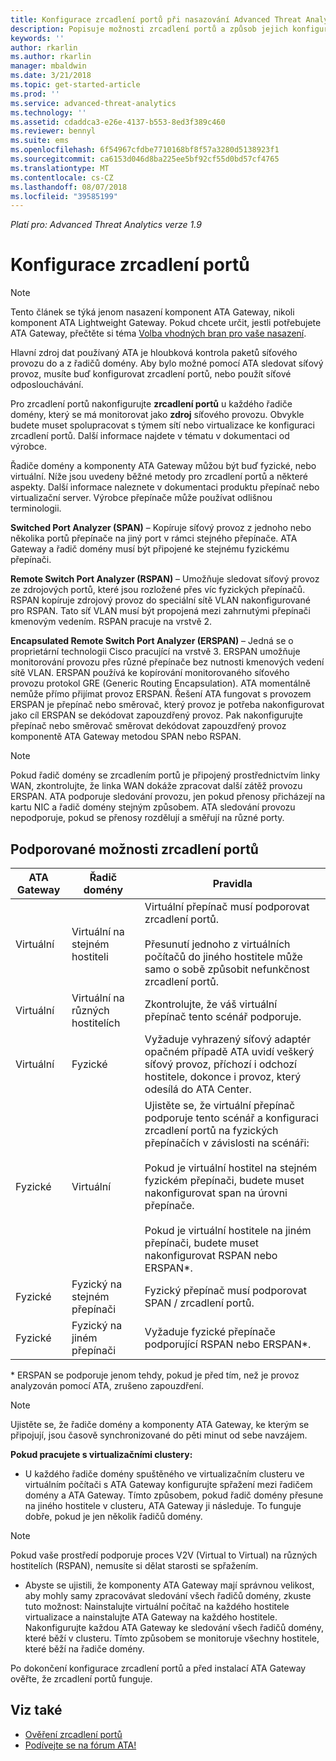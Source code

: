 ```yaml
---
title: Konfigurace zrcadlení portů při nasazování Advanced Threat Analytics | Dokumentace Microsoftu
description: Popisuje možnosti zrcadlení portů a způsob jejich konfigurace pro ATA.
keywords: ''
author: rkarlin
ms.author: rkarlin
manager: mbaldwin
ms.date: 3/21/2018
ms.topic: get-started-article
ms.prod: ''
ms.service: advanced-threat-analytics
ms.technology: ''
ms.assetid: cdaddca3-e26e-4137-b553-8ed3f389c460
ms.reviewer: bennyl
ms.suite: ems
ms.openlocfilehash: 6f54967cfdbe7710168bf8f57a3280d5138923f1
ms.sourcegitcommit: ca6153d046d8ba225ee5bf92cf55d0bd57cf4765
ms.translationtype: MT
ms.contentlocale: cs-CZ
ms.lasthandoff: 08/07/2018
ms.locfileid: "39585199"
---
```

*Platí pro: Advanced Threat Analytics verze 1.9*



# <a name="configure-port-mirroring"></a>Konfigurace zrcadlení portů
> [!NOTE] 
> Tento článek se týká jenom nasazení komponent ATA Gateway, nikoli komponent ATA Lightweight Gateway. Pokud chcete určit, jestli potřebujete ATA Gateway, přečtěte si téma [Volba vhodných bran pro vaše nasazení](ata-capacity-planning.md#choosing-the-right-gateway-type-for-your-deployment).
 
Hlavní zdroj dat používaný ATA je hloubková kontrola paketů síťového provozu do a z řadičů domény. Aby bylo možné pomocí ATA sledovat síťový provoz, musíte buď konfigurovat zrcadlení portů, nebo použít síťové odposlouchávání.

Pro zrcadlení portů nakonfigurujte **zrcadlení portů** u každého řadiče domény, který se má monitorovat jako **zdroj** síťového provozu. Obvykle budete muset spolupracovat s týmem sítí nebo virtualizace ke konfiguraci zrcadlení portů.
Další informace najdete v tématu v dokumentaci od výrobce.

Řadiče domény a komponenty ATA Gateway můžou být buď fyzické, nebo virtuální. Níže jsou uvedeny běžné metody pro zrcadlení portů a některé aspekty. Další informace naleznete v dokumentaci produktu přepínač nebo virtualizační server. Výrobce přepínače může používat odlišnou terminologii.

**Switched Port Analyzer (SPAN)** – Kopíruje síťový provoz z jednoho nebo několika portů přepínače na jiný port v rámci stejného přepínače. ATA Gateway a řadič domény musí být připojené ke stejnému fyzickému přepínači.

**Remote Switch Port Analyzer (RSPAN)** – Umožňuje sledovat síťový provoz ze zdrojových portů, které jsou rozložené přes víc fyzických přepínačů. RSPAN kopíruje zdrojový provoz do speciální sítě VLAN nakonfigurované pro RSPAN. Tato síť VLAN musí být propojená mezi zahrnutými přepínači kmenovým vedením. RSPAN pracuje na vrstvě 2.

**Encapsulated Remote Switch Port Analyzer (ERSPAN)** – Jedná se o proprietární technologii Cisco pracující na vrstvě 3. ERSPAN umožňuje monitorování provozu přes různé přepínače bez nutnosti kmenových vedení sítě VLAN. ERSPAN používá ke kopírování monitorovaného síťového provozu protokol GRE (Generic Routing Encapsulation). ATA momentálně nemůže přímo přijímat provoz ERSPAN. Řešení ATA fungovat s provozem ERSPAN je přepínač nebo směrovač, který provoz je potřeba nakonfigurovat jako cíl ERSPAN se dekódovat zapouzdřený provoz. Pak nakonfigurujte přepínač nebo směrovač směrovat dekódovat zapouzdřený provoz komponentě ATA Gateway metodou SPAN nebo RSPAN.

> [!NOTE]
> Pokud řadič domény se zrcadlením portů je připojený prostřednictvím linky WAN, zkontrolujte, že linka WAN dokáže zpracovat další zátěž provozu ERSPAN.
> ATA podporuje sledování provozu, jen pokud přenosy přicházejí na kartu NIC a řadič domény stejným způsobem. ATA sledování provozu nepodporuje, pokud se přenosy rozdělují a směřují na různé porty.

## <a name="supported-port-mirroring-options"></a>Podporované možnosti zrcadlení portů

|ATA Gateway|Řadič domény|Pravidla|
|---------------|---------------------|------------------|
|Virtuální|Virtuální na stejném hostiteli|Virtuální přepínač musí podporovat zrcadlení portů.<br /><br />Přesunutí jednoho z virtuálních počítačů do jiného hostitele může samo o sobě způsobit nefunkčnost zrcadlení portů.|
|Virtuální|Virtuální na různých hostitelích|Zkontrolujte, že váš virtuální přepínač tento scénář podporuje.|
|Virtuální|Fyzické|Vyžaduje vyhrazený síťový adaptér opačném případě ATA uvidí veškerý síťový provoz, příchozí i odchozí hostitele, dokonce i provoz, který odesílá do ATA Center.|
|Fyzické|Virtuální|Ujistěte se, že virtuální přepínač podporuje tento scénář a konfiguraci zrcadlení portů na fyzických přepínačích v závislosti na scénáři:<br /><br />Pokud je virtuální hostitel na stejném fyzickém přepínači, budete muset nakonfigurovat span na úrovni přepínače.<br /><br />Pokud je virtuální hostitele na jiném přepínači, budete muset nakonfigurovat RSPAN nebo ERSPAN&#42;.|
|Fyzické|Fyzický na stejném přepínači|Fyzický přepínač musí podporovat SPAN / zrcadlení portů.|
|Fyzické|Fyzický na jiném přepínači|Vyžaduje fyzické přepínače podporující RSPAN nebo ERSPAN&#42;.|

&#42; ERSPAN se podporuje jenom tehdy, pokud je před tím, než je provoz analyzován pomocí ATA, zrušeno zapouzdření.

> [!NOTE]
> Ujistěte se, že řadiče domény a komponenty ATA Gateway, ke kterým se připojují, jsou časově synchronizované do pěti minut od sebe navzájem.

**Pokud pracujete s virtualizačními clustery:**

-   U každého řadiče domény spuštěného ve virtualizačním clusteru ve virtuálním počítači s ATA Gateway konfigurujte spřažení mezi řadičem domény a ATA Gateway. Tímto způsobem, pokud řadič domény přesune na jiného hostitele v clusteru, ATA Gateway ji následuje. To funguje dobře, pokud je jen několik řadičů domény.
> [!NOTE]
> Pokud vaše prostředí podporuje proces V2V (Virtual to Virtual) na různých hostitelích (RSPAN), nemusíte si dělat starosti se spřažením.
> 
-   Abyste se ujistili, že komponenty ATA Gateway mají správnou velikost, aby mohly samy zpracovávat sledování všech řadičů domény, zkuste tuto možnost: Nainstalujte virtuální počítač na každého hostitele virtualizace a nainstalujte ATA Gateway na každého hostitele. Nakonfigurujte každou ATA Gateway ke sledování všech řadičů domény, které běží v clusteru. Tímto způsobem se monitoruje všechny hostitele, které běží na řadiče domény.

Po dokončení konfigurace zrcadlení portů a před instalací ATA Gateway ověřte, že zrcadlení portů funguje.

## <a name="see-also"></a>Viz také
- [Ověření zrcadlení portů](validate-port-mirroring.md)
- [Podívejte se na fórum ATA!](https://social.technet.microsoft.com/Forums/security/home?forum=mata)
